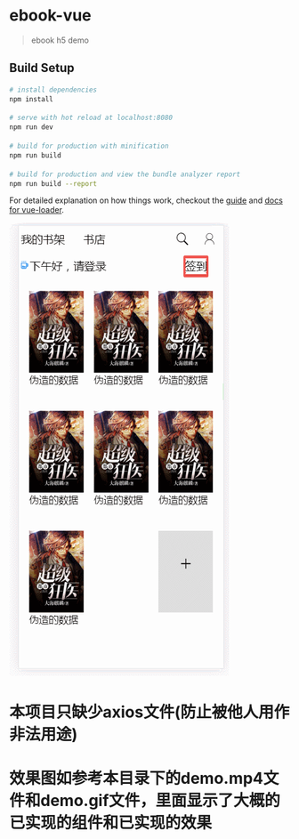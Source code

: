 # ebook-vue

> ebook h5 demo

## Build Setup

``` bash
# install dependencies
npm install

# serve with hot reload at localhost:8080
npm run dev

# build for production with minification
npm run build

# build for production and view the bundle analyzer report
npm run build --report
```

For detailed explanation on how things work, checkout the [guide](http://vuejs-templates.github.io/webpack/) and [docs for vue-loader](http://vuejs.github.io/vue-loader).


![avatar](ebook-vue-demo.gif)

# 本项目只缺少axios文件(防止被他人用作非法用途)
# 效果图如参考本目录下的demo.mp4文件和demo.gif文件，里面显示了大概的已实现的组件和已实现的效果
